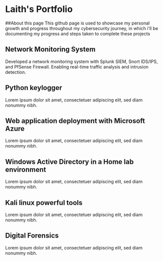 # Laith's Portfolio
##About this page
This github page is used to showcase my personal growth and progress throughout my cybersecurity journey, in which i'll be documenting my progress and steps taken to complete these projects
## Network Monitoring System
Developed a network monitoring system with Splunk SIEM, Snort IDS/IPS, and PfSense Firewall. Enabling real-time traffic analysis and intrusion detection.
## Python keylogger
Lorem ipsum dolor sit amet, consectetuer adipiscing elit, sed diam nonummy nibh.
## Web application deployment with Microsoft Azure
Lorem ipsum dolor sit amet, consectetuer adipiscing elit, sed diam nonummy nibh.
## Windows Active Directory in a Home lab environment
Lorem ipsum dolor sit amet, consectetuer adipiscing elit, sed diam nonummy nibh.
## Kali linux powerful tools
Lorem ipsum dolor sit amet, consectetuer adipiscing elit, sed diam nonummy nibh.
## Digital Forensics
Lorem ipsum dolor sit amet, consectetuer adipiscing elit, sed diam nonummy nibh.
